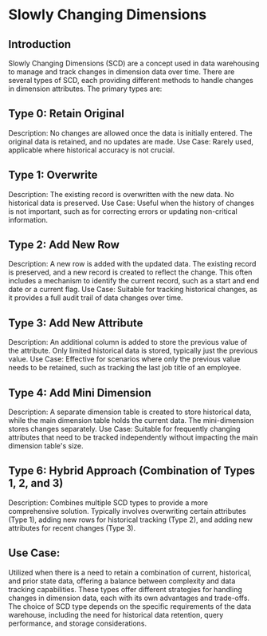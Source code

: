 # Slowly Changing Dimensions

## Introduction
Slowly Changing Dimensions (SCD) are a concept used in data warehousing to manage and track changes in dimension data over time. There are several types of SCD, each providing different methods to handle changes in dimension attributes. The primary types are:

## Type 0: Retain Original
Description: No changes are allowed once the data is initially entered. The original data is retained, and no updates are made.
Use Case: Rarely used, applicable where historical accuracy is not crucial.
## Type 1: Overwrite
Description: The existing record is overwritten with the new data. No historical data is preserved.
Use Case: Useful when the history of changes is not important, such as for correcting errors or updating non-critical information.
## Type 2: Add New Row
Description: A new row is added with the updated data. The existing record is preserved, and a new record is created to reflect the change. This often includes a mechanism to identify the current record, such as a start and end date or a current flag.
Use Case: Suitable for tracking historical changes, as it provides a full audit trail of data changes over time.
## Type 3: Add New Attribute
Description: An additional column is added to store the previous value of the attribute. Only limited historical data is stored, typically just the previous value.
Use Case: Effective for scenarios where only the previous value needs to be retained, such as tracking the last job title of an employee.
## Type 4: Add Mini Dimension
Description: A separate dimension table is created to store historical data, while the main dimension table holds the current data. The mini-dimension stores changes separately.
Use Case: Suitable for frequently changing attributes that need to be tracked independently without impacting the main dimension table's size.
## Type 6: Hybrid Approach (Combination of Types 1, 2, and 3)
Description: Combines multiple SCD types to provide a more comprehensive solution. Typically involves overwriting certain attributes (Type 1), adding new rows for historical tracking (Type 2), and adding new attributes for recent changes (Type 3).
## Use Case: 
Utilized when there is a need to retain a combination of current, historical, and prior state data, offering a balance between complexity and data tracking capabilities.
These types offer different strategies for handling changes in dimension data, each with its own advantages and trade-offs. The choice of SCD type depends on the specific requirements of the data warehouse, including the need for historical data retention, query performance, and storage considerations.
